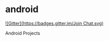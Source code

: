 android
=======
[![Gitter](https://badges.gitter.im/Join Chat.svg)](https://gitter.im/rishabhbhardwaj/android?utm_source=badge&utm_medium=badge&utm_campaign=pr-badge&utm_content=badge)

Android Projects
